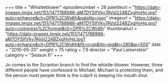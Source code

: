 +++
title = "Whistleblower"
episodenumber = 26
paletteurl = "https://dato-images.imgix.net/151/1471788988-aM7DYSIfVky7AVsI224BZxgHvHq.jpg?auto=enhance&ch=DPR%2CWidth&palette=json"
imageurl = "https://dato-images.imgix.net/151/1471788988-aM7DYSIfVky7AVsI224BZxgHvHq.jpg?auto=compress%2Cformat&ch=DPR%2CWidth"
thumbnailurl = "https://dato-images.imgix.net/151/1471788988-aM7DYSIfVky7AVsI224BZxgHvHq.jpg?auto=enhance&ch=DPR%2CWidth&fit=crop&fm=jpg&h=280&w=500"
date = "2010-05-20"
weight = 75
rating = 7.9
director = "Paul Lieberstein"
category = "Season 6"
+++

Jo comes to the Scranton branch to find the whistle-blower. However, three different people have confessed to Michael, Michael is protecting them, and the person most people think is the culprit is keeping his mouth shut.